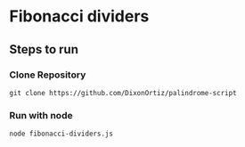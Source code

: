 # Fibonacci dividers

## Steps to run

### Clone Repository

`git clone https://github.com/DixonOrtiz/palindrome-script`

### Run with node

`node fibonacci-dividers.js`
